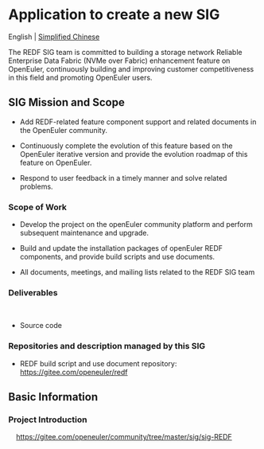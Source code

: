 # Application to create a new SIG
English | [Simplified Chinese](./sig-REDF_cn.md)

The REDF SIG team is committed to building a storage network Reliable Enterprise Data Fabric (NVMe over Fabric) enhancement feature on OpenEuler, continuously building and improving customer competitiveness in this field and promoting OpenEuler users.

## SIG Mission and Scope

- Add REDF-related feature component support and related documents in the OpenEuler community.

- Continuously complete the evolution of this feature based on the OpenEuler iterative version and provide the evolution roadmap of this feature on OpenEuler.

- Respond to user feedback in a timely manner and solve related problems.

### Scope of Work
- Develop the project on the openEuler community platform and perform subsequent maintenance and upgrade.

- Build and update the installation packages of openEuler REDF components, and provide build scripts and use documents.

- All documents, meetings, and mailing lists related to the REDF SIG team

### Deliverables
 
- Source code

### Repositories and description managed by this SIG


- REDF build script and use document repository: https://gitee.com/openeuler/redf


## Basic Information

### Project Introduction
    https://gitee.com/openeuler/community/tree/master/sig/sig-REDF

